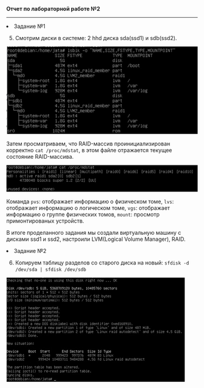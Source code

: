 **Отчет по лабораторной работе №2**
***
<li>Задание №1</li>

5) Смотрим диски в системе: 2 hhd диска sda(ssd1) и sdb(ssd2).

![disks](https://github.com/Kc0va/suzenOS/blob/master/laba%202/images/%D0%BF%D1%83%D0%BD%D0%BA%D1%82%205.png?raw=true)

Затем просматриваем, что RAID-массив проинициализирован корректно `cat /proc/mdstat`, в этом файле отражается текущее состояние RAID-массива.

![RAID](https://github.com/Kc0va/suzenOS/blob/master/laba%202/images/RAID.png?raw=true)

Команда `pvs`: отображает информацию о физическом томе, `lvs`: отображает информацию о логическом томе, `vgs`: отображает информацию о группе физических томов, `mount`: просмотр примонтированых устройств.

В итоге проделанного задания мы создали виртуальную машину с дисками ssd1 и ssd2, настроили LVM(Logical Volume Manager), RAID.

<li>Задание №2</li>

6) Копируем таблицу разделов со старого диска на новый: `sfdisk -d /dev/sda | sfdisk /dev/sdb`

![TABLICA](https://github.com/Kc0va/suzenOS/blob/master/laba%202/images/TABLICA.png?raw=true)
